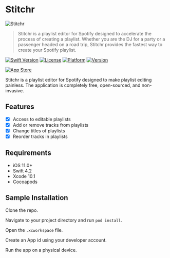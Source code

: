 # Stitchr

![Stitchr](https://github.com/ajohnson388/Stitcher/blob/master/images/Stitchr-Logo.png)

> Stitchr is a playlist editor for Spotify designed to accelerate the process of creating a playlist. Whether you are the DJ for a party or a passenger headed on a road trip, Stitchr provides the fastest way to create your Spotify playlist.

[![Swift Version][swift-image]][swift-url]
[![License][license-image]][license-url]
[![Platform][platform-image]][platform-url]
[![Version][version-image]][version-url]

[![App Store][app-store-image]][app-store-url]

Stitchr is a playlist editor for Spotify designed to make playlist editing painless. The application is completely free, open-sourced, and non-invasive.

## Features

- [x] Access to editable playlists
- [x] Add or remove tracks from playlists
- [x] Change titles of playlists
- [x] Reorder tracks in playlists

## Requirements

- iOS 11.0+
- Swift 4.2
- Xcode 10.1
- Cocoapods

## Sample Installation

Clone the repo.

Navigate to your project directory and run `pod install`.

Open the `.xcworkspace` file.

Create an App id using your developer account.

Run the app on a physical device.

[swift-image]:https://img.shields.io/badge/Swift-4.2-orange.svg
[swift-url]: https://swift.org/
[test-coverage-image]:https://img.shields.io/badge/Coverage-80%25-orange.svg
[license-image]: https://img.shields.io/badge/License-Apache%202.0-blue.svg
[license-url]: LICENSE
[platform-image]:https://img.shields.io/badge/Platform-iOS-green.svg?style=flat
[platform-url]:https://developer.apple.com/
[version-image]:https://img.shields.io/badge/Version-1.2-purple.svg?style=flat
[version-url]:https://github.com/ajohnson388/Stitchr/blob/master/CHANGELOG.md
[app-store-image]:https://github.com/ajohnson388/Stitcher/blob/master/images/App-Store-Badge.svg
[app-store-url]:https://itunes.apple.com/us/app/stitchr/id1451642579?ls=1&mt=8
